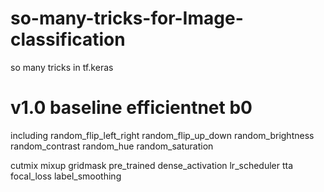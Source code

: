 # so-many-tricks-for-Image-classification

so many tricks in tf.keras

# v1.0  baseline efficientnet b0

including random_flip_left_right random_flip_up_down random_brightness random_contrast random_hue random_saturation

cutmix mixup gridmask pre_trained dense_activation lr_scheduler tta focal_loss label_smoothing
